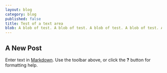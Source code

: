 ```yaml
---
layout: blog
category: blog
published: false
title: Test of a text area
blob: A blob of test. A blob of test. A blob of test. A blob of test. A blob of test. A blob of test. A blob of test. A blob of test. A blob of test. A blob of test.
---
```


## A New Post

Enter text in [Markdown](http://daringfireball.net/projects/markdown/). Use the toolbar above, or click the **?** button for formatting help.
